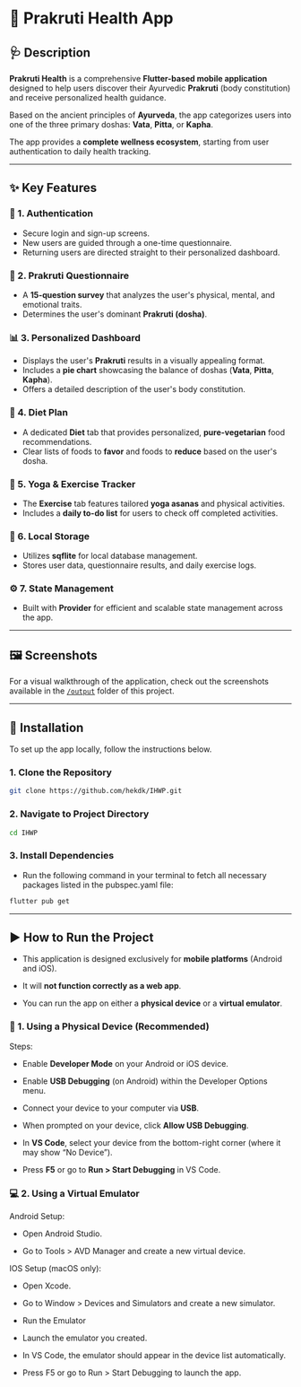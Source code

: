 # 🌿 Prakruti Health App

## 🩺 Description

**Prakruti Health** is a comprehensive **Flutter-based mobile application** designed to help users discover their Ayurvedic **Prakruti** (body constitution) and receive personalized health guidance.  

Based on the ancient principles of **Ayurveda**, the app categorizes users into one of the three primary doshas: **Vata**, **Pitta**, or **Kapha**.

The app provides a **complete wellness ecosystem**, starting from user authentication to daily health tracking.

---

## ✨ Key Features

### 🧩 1. **Authentication**
- Secure login and sign-up screens.
- New users are guided through a one-time questionnaire.
- Returning users are directed straight to their personalized dashboard.

### 📜 2. **Prakruti Questionnaire**
- A **15-question survey** that analyzes the user's physical, mental, and emotional traits.
- Determines the user's dominant **Prakruti (dosha)**.

### 📊 3. **Personalized Dashboard**
- Displays the user's **Prakruti** results in a visually appealing format.
- Includes a **pie chart** showcasing the balance of doshas (**Vata**, **Pitta**, **Kapha**).
- Offers a detailed description of the user's body constitution.

### 🥗 4. **Diet Plan**
- A dedicated **Diet** tab that provides personalized, **pure-vegetarian** food recommendations.
- Clear lists of foods to **favor** and foods to **reduce** based on the user's dosha.

### 🧘 5. **Yoga & Exercise Tracker**
- The **Exercise** tab features tailored **yoga asanas** and physical activities.
- Includes a **daily to-do list** for users to check off completed activities.

### 💾 6. **Local Storage**
- Utilizes **sqflite** for local database management.
- Stores user data, questionnaire results, and daily exercise logs.

### ⚙️ 7. **State Management**
- Built with **Provider** for efficient and scalable state management across the app.

---

## 🖼️ Screenshots

For a visual walkthrough of the application, check out the screenshots available in the [`/output`](./output) folder of this project.

---

## 🧭 Installation

To set up the app locally, follow the instructions below.

### 1. Clone the Repository
```bash
git clone https://github.com/hekdk/IHWP.git
```

### 2. Navigate to Project Directory
```bash
cd IHWP
```

### 3. Install Dependencies

- Run the following command in your terminal to fetch all necessary packages listed in the pubspec.yaml file:
```bash
flutter pub get
```
---

## ▶️ How to Run the Project

- This application is designed exclusively for **mobile platforms** (Android and iOS).
- It will **not function correctly as a web app**.

- You can run the app on either a **physical device** or a **virtual emulator**.

### 📱 1. Using a Physical Device (Recommended)
Steps:

- Enable **Developer Mode** on your Android or iOS device.

- Enable **USB Debugging** (on Android) within the Developer Options menu.

- Connect your device to your computer via **USB**.

- When prompted on your device, click **Allow USB Debugging**.

- In **VS Code**, select your device from the bottom-right corner (where it may show “No Device”).

- Press **F5** or go to **Run > Start Debugging** in VS Code.

### 💻 2. Using a Virtual Emulator 

Android Setup:

- Open Android Studio.

- Go to Tools > AVD Manager and create a new virtual device.

IOS Setup (macOS only):

- Open Xcode.

- Go to Window > Devices and Simulators and create a new simulator.

- Run the Emulator

- Launch the emulator you created.

- In VS Code, the emulator should appear in the device list automatically.

- Press F5 or go to Run > Start Debugging to launch the app.
